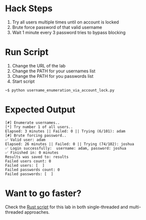 # Hack Steps
1. Try all users multiple times until on account is locked
2. Brute force password of that valid username
3. Wait 1 minute every 3 password tries to bypass blocking

# Run Script
1. Change the URL of the lab
2. Change the PATH for your usernames list
3. Change the PATH for you passwords list
4. Start script
```
~$ python username_enumeration_via_account_lock.py
```

# Expected Output
```
[#] Enumerate usernames..
[*] Try number 1 of all users..
Elapsed: 3 minutes || Failed: 0 || Trying (6/101): adam                                              
[#] Brute forcing password..
✅ Valid user: adam
Elapsed: 26 minutes || Failed: 0 || Trying (74/102): joshua                                            
✅ Login successfully:  username: adam, password: joshua
✅ Finished in: 0 minutes
Results was saved to: results
Failed users count: 0
Failed users: [  ]
Failed passwords count: 0
Failed passwords: [  ]
```

# Want to go faster?
Check the [Rust script](https://github.com/elqalawii/portswigger_labs_with_rust/tree/main/Authentication/username_enumeration_via_account_lock) for this lab in both single-threaded and multi-threaded approaches.
